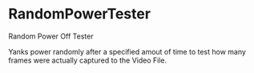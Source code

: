 # RandomPowerTester
Random Power Off Tester

Yanks power randomly after a specified amout of time to test how many frames were actually captured to the Video File. 
